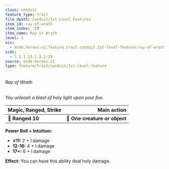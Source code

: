 ```yaml
---
class: conduit
feature_type: trait
file_dpath: Conduit/1st-Level Features
item_id: ray-of-wrath
item_index: '29'
item_name: Ray of Wrath
level: 1
scc:
  - mcdm.heroes.v1:feature.trait.conduit.1st-level-feature:ray-of-wrath
scdc:
  - 1.1.1:13.1.8.1:29
source: mcdm.heroes.v1
type: feature/trait/conduit/1st-level-feature
---
```


###### Ray of Wrath

*You unleash a blast of holy light upon your foe.*

| **Magic, Ranged, Strike** |               **Main action** |
| ------------------------- | ----------------------------: |
| **📏 Ranged 10**          | **🎯 One creature or object** |

**Power Roll + Intuition:**

- **≤11:** 2 + I damage
- **12-16:** 4 + I damage
- **17+:** 6 + I damage

**Effect:** You can have this ability deal holy damage.
